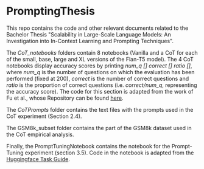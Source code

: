 # PromptingThesis
This repo contains the code and other relevant documents related to the Bachelor Thesis "Scalability in Large-Scale Language Models: An Investigation into In-Context Learning and Prompting Techniques".

The _CoT_notebooks_ folders contain 8 notebooks (Vanilla and a CoT for each of the small, base, large and XL versions of the Flan-T5 model).
The 4 CoT notebooks display accuracy scores by printing _num_q [] correct [] ratio []_, where _num_q_ is the number of questions on which the evaluation has been performed (fixed at 200), _correct_ is the number of correct questions and _ratio_ is the proportion of correct questions (i.e. _correct/num_q_, representing the accuracy score).
The code for this section is adapted from the work of Fu et al., whose Repository can be found [here](https://github.com/FranxYao/chain-of-thought-hub/tree/main).

The _CoTPrompts_ folder contains the text files with the prompts used in the CoT experiment (Section 2.4).

The GSM8k_subset folder  contains the part of the GSM8k dataset used in the CoT empirical analysis.

Finally, the PromptTuningNotebook contains the notebook for the Prompt-Tuning experiment (section 3.5). Code in the notebook is adapted from the [Huggingface Task Guide](https://huggingface.co/docs/peft/task_guides/clm-prompt-tuning).



